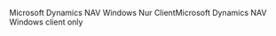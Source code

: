 <span data-ttu-id="4837e-101">Microsoft Dynamics NAV Windows Nur Client</span><span class="sxs-lookup"><span data-stu-id="4837e-101">Microsoft Dynamics NAV Windows client only</span></span>